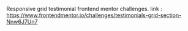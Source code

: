 Responsive grid testimonial frontend mentor challenges.
link : https://www.frontendmentor.io/challenges/testimonials-grid-section-Nnw6J7Un7
